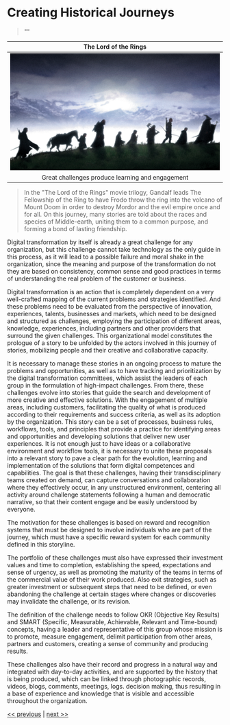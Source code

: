 # Creating Historical Journeys

>""

| The Lord of the Rings |
| :---: |
|![](../../images/creating_historical_journeys.png)|
|Great challenges produce learning and engagement|

>In the "The Lord of the Rings" movie trilogy, Gandalf leads The Fellowship of the Ring to have Frodo throw the ring into the volcano of Mount Doom in order to destroy Mordor and the evil empire once and for all. On this journey, many stories are told about the races and species of Middle-earth, uniting them to a common purpose, and forming a bond of lasting friendship.

Digital transformation by itself is already a great challenge for any organization, but this challenge cannot take technology as the only guide in this process, as it will lead to a possible failure and moral shake in the organization, since the meaning and purpose of the transformation do not they are based on consistency, common sense and good practices in terms of understanding the real problem of the customer or business.

Digital transformation is an action that is completely dependent on a very well-crafted mapping of the current problems and strategies identified. And these problems need to be evaluated from the perspective of innovation, experiences, talents, businesses and markets, which need to be designed and structured as challenges, employing the participation of different areas, knowledge, experiences, including partners and other providers that surround the given challenges. This organizational model constitutes the prologue of a story to be unfolded by the actors involved in this journey of stories, mobilizing people and their creative and collaborative capacity.

It is necessary to manage these stories in an ongoing process to mature the problems and opportunities, as well as to have tracking and prioritization by the digital transformation committees, which assist the leaders of each group in the formulation of high-impact challenges. From there, these challenges evolve into stories that guide the search and development of more creative and effective solutions. With the engagement of multiple areas, including customers, facilitating the quality of what is produced according to their requirements and success criteria, as well as its adoption by the organization. This story can be a set of processes, business rules, workflows, tools, and principles that provide a practice for identifying areas and opportunities and developing solutions that deliver new user experiences. It is not enough just to have ideas or a collaborative environment and workflow tools, it is necessary to unite these proposals into a relevant story to pave a clear path for the evolution, learning and implementation of the solutions that form digital competences and capabilities. The goal is that these challenges, having their transdisciplinary teams created on demand, can capture conversations and collaboration where they effectively occur, in any unstructured environment, centering all activity around challenge statements following a human and democratic narrative, so that their content engage and be easily understood by everyone.

The motivation for these challenges is based on reward and recognition systems that must be designed to involve individuals who are part of the journey, which must have a specific reward system for each community defined in this storyline.

The portfolio of these challenges must also have expressed their investment values and time to completion, establishing the speed, expectations and sense of urgency, as well as promoting the maturity of the teams in terms of the commercial value of their work produced. Also exit strategies, such as greater investment or subsequent steps that need to be defined, or even abandoning the challenge at certain stages where changes or discoveries may invalidate the challenge, or its revision.

The definition of the challenge needs to follow OKR (Objective Key Results) and SMART (Specific, Measurable, Achievable, Relevant and Time-bound) concepts, having a leader and representative of this group whose mission is to promote, measure engagement, delimit participation from other areas, partners and customers, creating a sense of community and producing results.

These challenges also have their record and progress in a natural way and integrated with day-to-day activities, and are supported by the history that is being produced, which can be linked through photographic records, videos, blogs, comments, meetings, logs. decision making, thus resulting in a base of experience and knowledge that is visible and accessible throughout the organization.

[<< previous](6-collaborating_in_the_ecosystem) | [next >>](8-flowing_in_time_and_rhythm.md)
